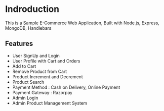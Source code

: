 # Indroduction
This is a Sample E-Commerce Web Application, Built with Node.js, Express, MongoDB, Handlebars

## Features
- User SignUp and Login
- User Profile with Cart and Orders
- Add to Cart
- Remove Product from Cart
- Product Increment and Decrement
- Product Search
- Payment Method  : Cash on Delivery, Online Payment
- Payment Gateway : Razorpay
- Admin Login
- Admin Product Management System
